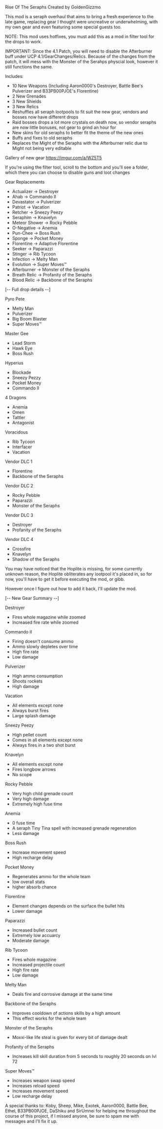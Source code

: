 Rise Of The Seraphs
Created by GoldenGizzmo

This mod is a seraph overhaul that aims to bring a fresh experience to the late game, replacing gear I thought were uncreative or underwhelming, with my own gear and even featuring some special guests too.

NOTE: This mod uses hotfixes, you must add this as a mod in filter tool for the drops to work.

IMPORTANT: Since the 4.1 Patch, you will need to disable the Afterburner buff under UCP 4.1/GearChanges/Relics.
           Because of the changes from the patch, it will mess with the Monster of the Serahps physcial look, however it still functions            the same.

Includes:
- 10 New Weapons (Including Aaron0000's Destroyer, Battle Bee's Pulverizer and B33PB00PJOE's Florentine)
- 2 New Grenades
- 3 New Shields
- 3 New Relics
- Reshuffles all seraph lootpools to fit suit the new gear, vendors and bosses now have different drops
- Raid bosses drops a lot more crystals on death now, so vendor seraphs are now little bonuses, not gear to grind an hour for
- New skins for old seraphs to better fit the theme of the new ones
- Buffs and fixes to old seraphs 
- Replaces the Might of the Seraphs with the Afterburner relic due to Might not being very editable


Gallery of new gear
https://imgur.com/a/WZ5T5

If you're using the filter tool, scroll to the bottom and you'll see a folder, which there you can choose to disable guns and loot changes

Gear Replacements
- Actualizer    -> Destroyer
- Ahab          -> Commando II
- Devastator    -> Pulverizer
- Patriot       -> Vacation
- Retcher       -> Sneezy Peezy
- Seraphim      -> Knavelyn
- Meteor Shower -> Rocky Pebble
- O-Negative    -> Anemia
- Pun-Chee      -> Boss Rush
- Sponge        -> Pocket Money
- Florentine    -> Adaptive Florentine
- Seeker        -> Paparazzi
- Stinger       -> Rib Tycoon
- Infection     -> Melty Man
- Evolution     -> Super Moves™
- Afterburner   -> Monster of the Seraphs
- Breath Relic  -> Profanity of the Seraphs
- Blood Relic   -> Backbone of the Seraphs

[-- Full drop details --]

Pyro Pete
- Melty Man
- Pulverizer
- Big Boom Blaster
- Super Moves™

Master Gee
- Lead Storm
- Hawk Eye
- Boss Rush

Hyperius
- Blockade
- Sneezy Pezzy
- Pocket Money
- Commando II

4 Dragons
- Anemia
- Omen
- Tattler
- Antagonist

Voracidous
- Rib Tycoon
- Interfacer
- Vacation

Vendor DLC 1
- Florentine
- Backbone of the Seraphs

Vendor DLC 2
- Rocky Pebble
- Paparazzi
- Monster of the Seraphs

Vendor DLC 3
- Destroyer
- Profanity of the Seraphs

Vendor DLC 4
- Crossfire
- Knavelyn
- Shadow of the Seraphs

You may have noticed that the Hoplite is missing, for some currently unknown reason, the Hoplite obliterates any lootpool it's placed in, so for now, you'll have to get it before executing the mod, or gibb.

However once I figure out how to add it back, I'll update the mod. 

[-- New Gear Summary --]

Destroyer
- Fires whole magazine while zoomed
- Increased fire rate while zoomed

Commando II
- Firing doesn't consume ammo
- Ammo slowly depletes over time
- High fire rate
- Low damage

Pulverizer
- High ammo consumption
- Shoots rockets
- High damage

Vacation
- All elements except none
- Always burst fires
- Large splash damage

Sneezy Peezy
- High pellet count
- Comes in all elements except none
- Always fires in a two shot burst

Knavelyn
- All elements except none
- Fires longbow arrows
- No scope

Rocky Pebble
- Very high child grenade count
- Very high damage
- Extremely high fuse time

Anemia
- 0 fuse time
- A seraph Tiny Tina spell with increased grenade regeneration
- Less damage

Boss Rush
- Increase movement speed 
- High recharge delay

Pocket Money
- Regenerates ammo for the whole team
- low overall stats
- higher absorb chance

Florentine 
- Element changes depends on the surface the bullet hits
- Lower damage

Paparazzi
- Increased bullet count
- Extremely low accuarcy
- Moderate damage

Rib Tycoon
- Fires whole magazine
- Increased projectile count
- High fire rate
- Low damage

Melty Man
- Deals fire and corrosive damage at the same time

Backbone of the Seraphs
- Improves cooldown of actions skills by a high amount
- This effect works for the whole team

Monster of the Seraphs 
- Moxxi-like life steal is given for every bit of damage dealt

Profanity of the Seraphs
- Increases kill skill duration from 5 seconds to roughly 20 seconds on lvl 72

Super Moves™
- Increases weapon swap speed
- Increases reload speed
- Increases movement speed
- Low recharge delay

A special thanks to: Koby, Sheep, Mike, Exotek, Aaron0000, Battle Bee, Ethel, B33PB00PJOE, DaShiku and SirUmnei for helping me throughout the course of this project, if I missed anyone, be sure to spam me with messages and I'll fix it up.
